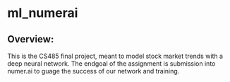 # ml_numerai

## Overview:

This is the CS485 final project, meant to model stock market trends with a deep neural network. The endgoal of the assignment is submission into numer.ai to guage the success of our network and training.